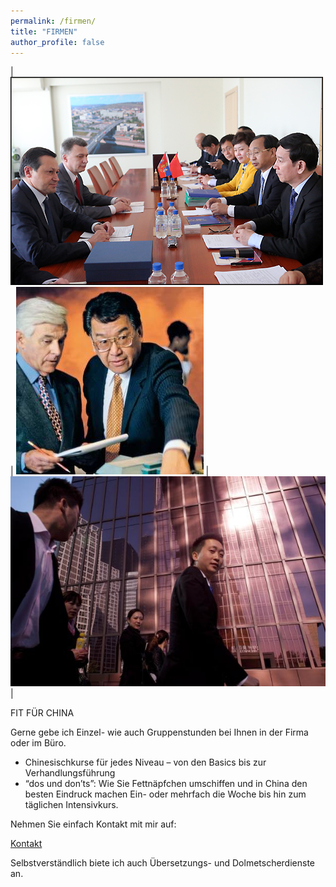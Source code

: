 ```yaml
---
permalink: /firmen/
title: "FIRMEN"
author_profile: false
---
```


| ![img1](/assets/images/firmen-1.jpg) | ![img1](/assets/images/firmen-2.jpg) | ![img1](/assets/images/firmen-3.jpg) |

FIT FÜR CHINA

Gerne gebe ich Einzel- wie auch Gruppenstunden bei Ihnen in der Firma oder im Büro.

- Chinesischkurse für jedes Niveau – von den Basics bis zur Verhandlungsführung
- “dos und don’ts”: Wie Sie Fettnäpfchen umschiffen und in China den besten Eindruck machen
Ein- oder mehrfach die Woche bis hin zum täglichen Intensivkurs.

Nehmen Sie einfach Kontakt mit mir auf:

[Kontakt](/contact/)

Selbstverständlich biete ich auch Übersetzungs- und Dolmetscherdienste an.
